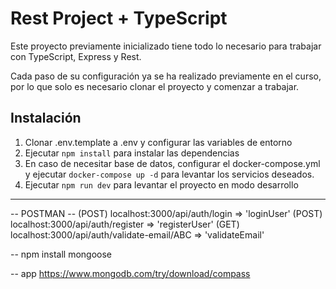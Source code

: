 # Rest Project + TypeScript

Este proyecto previamente inicializado tiene todo lo necesario para trabajar con TypeScript, Express y Rest.

Cada paso de su configuración ya se ha realizado previamente en el curso, por lo que solo es necesario clonar el proyecto y comenzar a trabajar.


## Instalación

1. Clonar .env.template a .env y configurar las variables de entorno
2. Ejecutar `npm install` para instalar las dependencias
3. En caso de necesitar base de datos, configurar el docker-compose.yml y ejecutar `docker-compose up -d` para levantar los servicios deseados.
4. Ejecutar `npm run dev` para levantar el proyecto en modo desarrollo

---------------
-- POSTMAN --
(POST) localhost:3000/api/auth/login    => 'loginUser'
(POST) localhost:3000/api/auth/register => 'registerUser'
(GET) localhost:3000/api/auth/validate-email/ABC => 'validateEmail'


-- 
npm install mongoose

-- app
https://www.mongodb.com/try/download/compass